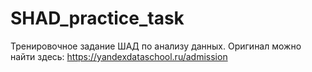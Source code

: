 # SHAD_practice_task
Тренировочное задание ШАД по анализу данных. Оригинал можно найти здесь:
https://yandexdataschool.ru/admission
